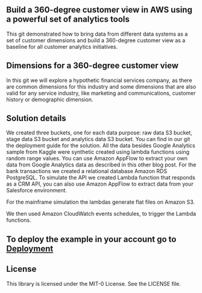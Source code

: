 ## Build a 360-degree customer view in AWS using a powerful set of analytics tools

This git demonstrated how to bring data from different data systems as a set of customer dimensions and build a 360-degree customer view as a baseline for all customer analytics initiatives.

## Dimensions for a 360-degree customer view

In this git we will explore a hypothetic financial services company, as there are common dimensions for this industry and some dimensions that are also valid for any service industry, like marketing and communications, customer history or demographic dimension.

## Solution details

We created three buckets, one for each data purpose: raw data S3 bucket, stage data S3 bucket and analytics data S3 bucket. You can find in our git the deployment guide for the solution.
All the data besides Google Analytics sample from Kaggle were synthetic created using lambda functions using random range values. You can use Amazon AppFlow to extract your own data from Google Analytics data as described in this other blog post.
For the bank transactions we created a relational database Amazon RDS PostgreSQL.
To simulate the API we created Lambda function that responds as a CRM API, you can also use Amazon AppFlow to extract data from your Salesforce environment.

For the mainframe simulation the lambdas generate flat files on Amazon S3.

We then used Amazon CloudWatch events schedules, to trigger the Lambda functions.





## To deploy the example in your account go to [Deployment](deployment/README.md)



## License

This library is licensed under the MIT-0 License. See the LICENSE file.

